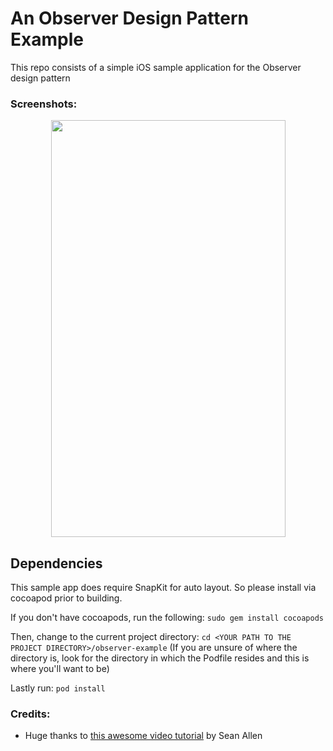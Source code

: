 # An Observer Design Pattern Example
This repo consists of a simple iOS sample application for the Observer design pattern

### Screenshots:

<p align="center">
<img src="https://github.com/josh-marasigan/ObserverDesignExample/blob/master/AppExample.gif" width="375" height="667" />
 </p>
 
## Dependencies
This sample app does require SnapKit for auto layout. So please install via cocoapod prior to building.

If you don't have cocoapods, run the following:
`sudo gem install cocoapods`

Then, change to the current project directory:
`cd <YOUR PATH TO THE PROJECT DIRECTORY>/observer-example`
(If you are unsure of where the directory is, look for the directory in which the Podfile resides and this is where you'll want to be)

Lastly run:
`pod install`

### Credits:
  * Huge thanks to [this awesome video tutorial](https://youtu.be/srqiDnLEocA) by Sean Allen
